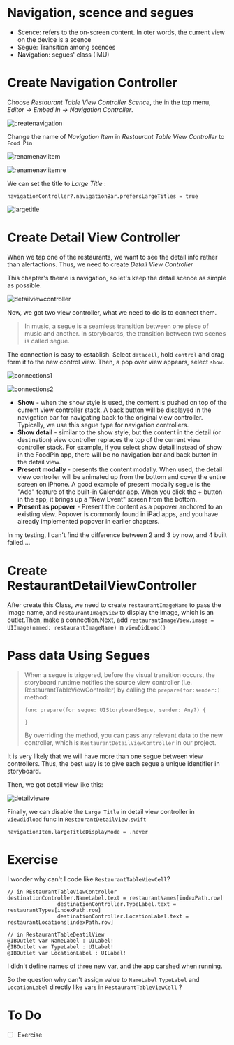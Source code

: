 # Navigation, scence and segues

*  Scence: refers to the on-screen content. In oter words, the current view on the device is a scence
* Segue: Transition among scences
* Navigation: segues' class (IMU)

# Create Navigation Controller

Choose *Restaurant Table View Controller Scence*, the in the top menu, *Editor -> Embed In -> Navigation Controller*.

![createnavigation](graph/createnavigation.png)

Change the name of *Navigation Item* in *Restaurant Table View Controller* to `Food Pin`

![renamenaviitem](graph/renamenaviitem.png)

![renamenaviitemre](graph/renamenaviitemre.png)

We can set the title to *Large Title* :

```sw
navigationController?.navigationBar.prefersLargeTitles = true
```

![largetitle](graph/largetitle.gif)

# Create Detail View Controller

When we tap one of the restaurants, we want to see the detail info rather than alertactions. Thus, we need to create *Detail View Controller*

This chapter's theme is navigation, so let's keep the detail scence as simple as possible.

![detailviewcontroller](graph/detailviewcontroller.png)

Now, we got two view controller, what we need to do is to connect them.

> In music, a segue is a seamless transition between one piece of music and another. In storyboards, the transition between two scenes is called segue.

The connection is easy to establish. Select `datacell`, hold `control` and drag form it to the new control view. Then, a pop over view appears, select `show`.

![connections1](graph/connections1.png)

![connections2](graph/connections2.png)

* **Show** - when the show style is used, the content is pushed on top of the current view controller stack. A back button will be displayed in the navigation bar for navigating back to the original view controller. Typically, we use this segue type for navigation controllers.
* **Show detail** - similar to the show style, but the content in the detail (or destination) view controller replaces the top of the current view controller stack. For example, if you select show detail instead of show in the FoodPin app, there will be no navigation bar and back button in the detail view.
* **Present modally** - presents the content modally. When used, the detail view controller will be animated up from the bottom and cover the entire screen on iPhone. A good example of present modally segue is the "Add" feature of the built-in Calendar app. When you click the + button in the app, it brings up a "New Event" screen from the bottom.
* **Present as popover** - Present the content as a popover anchored to an existing view. Popover is commonly found in iPad apps, and you have already implemented popover in earlier chapters.

In my testing, I can't find the difference between 2 and 3 by now, and 4 built failed....

# Create RestaurantDetailViewController

After create this Class, we need to create `restaurantImageName` to pass the image name, and `restaurantImageView` to display the image, which is an outlet.Then, make a connection.Next, add `restaurantImageView.image = UIImage(named: restaurantImageName)` in `viewDidLoad()`

# Pass data Using Segues

> When a segue is triggered, before the visual transition occurs, the storyboard runtime notifies the source view controller (i.e. RestaurantTableViewController) by calling the `prepare(for:sender:)` method:
>
> ``` 
> func prepare(for segue: UIStoryboardSegue, sender: Any?) {
> 
> }
> ```
>
> By overriding the method, you can pass any relevant data to the new controller, which is `RestaurantDetailViewController` in our project.

It is very likely that we will have more than one segue between view controllers. Thus, the best way is to give each segue a unique identifier in storyboard.

Then, we got detail view like this:

![detailviewre](graph/detailviewre.gif)

Finally, we can disable the `Large Title` in detail view controller in `viewdidload` func in `RestaurantDetailView.swift`

```sw
navigationItem.largeTitleDisplayMode = .never
```

# Exercise

I wonder why can't I code like `RestaurantTableViewCell`?

```
// in REstaurantTableViewController
destinationController.NameLabel.text = restaurantNames[indexPath.row]
                destinationController.TypeLabel.text = restaurantTypes[indexPath.row]
                destinationController.LocationLabel.text = restaurantLocations[indexPath.row]
                
// in RestaurantTableDeatilView
@IBOutlet var NameLabel : UILabel!
@IBOutlet var TypeLabel : UILabel!
@IBOutlet var LocationLabel : UILabel!
```

I didn't define names of three new var, and the app carshed when running.

So the question why can't assign value to `NameLabel`  `TypeLabel` and `LocationLabel` directly like vars in `RestaurantTableViewCell` ?

# To Do

- [ ] Exercise